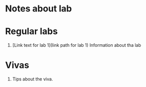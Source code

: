 # Notes about lab

# Regular labs
1. [Link text for lab 1](link path for lab 1)
    Information about tha lab

# Vivas
1. Tips about the viva.
